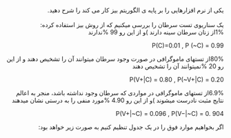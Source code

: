 <div dir="rtl">
یکی از نرم افزارهایی را بر پایه ی الگوریتم بیز کار می کند را شرح دهید.
</div>
<br/>
<div dir="rtl">
  یک سناریوی تست سرطان را بررسی میکنیم که از روش بیز استفاده کرده:
<br/>
 1%از زنان سرطان سینه دارند )و از این رو 99 %ندارند

P(C)=0.01 , P (~C) = 0.99

80%از تستهای ماموگرافی در صورت وجود سرطان میتوانند آن را تشخیص دهند و از این رو 20 %نمیتوانند آن را 
تشخیص دهند

P(V+|C) = 0.80 , P(~V+|C) = 0.20

6.9%از تستهای ماموگرافی در مواردی که سرطان وجود نداشته باشد، منجر به اعالم نتایج مثبت نادرست میشوند )و 
از این رو 4.90 %مورد منفی را به درستی نشان میدهند

P(V+|~C) = 0.096 , P(V−|~C) = 0. 904 

اگر بخواهیم موارد فوق را در یک جدول تنظیم کنیم به صورت زیر خواهد بود:


</div>